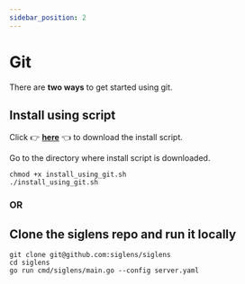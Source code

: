 ```yaml
---
sidebar_position: 2
---
```


# Git 

There are **two ways** to get started using git.

## Install using script
Click 👉 <a href="https://github.com/siglens/siglens/releases/download/0.1.2/install_with_git.sh" download>**here**</a> 👈 to download the install script.

Go to the directory where install script is downloaded.

```
chmod +x install_using_git.sh
./install_using_git.sh
```
### OR
## Clone the siglens repo and run it locally
```
git clone git@github.com:siglens/siglens
cd siglens
go run cmd/siglens/main.go --config server.yaml
```
